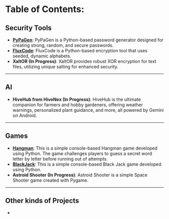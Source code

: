 # Table of Contents:

## Security Tools

  * **[PyPaGen](https://github.com/EkkoN7/Portfolio/blob/main/PyPaGen.md)**: PyPaGen is a Python-based password generator designed for creating strong, random, and secure passwords.
  * **[FluxCode](https://github.com/EkkoN7/Portfolio/blob/main/FluxCode.md)**: FluxCode is a Python-based encryption tool that uses seeded, dynamic alphabets.
  * **XaltOR (In Progress)**: XaltOR provides robust XOR encryption for text files, utilizing unique salting for enhanced security.

-----

## AI

* **HiveHub from HiveNex (In Progress)**: HiveHub is the ultimate companion for farmers and hobby gardeners, offering weather warnings, personalized plant guidance, and more, all powered by Gemini on Android.

-----

## Games

  * **[Hangman](https://github.com/EkkoN7/Portfolio/blob/main/Hangman.md)**: This is a simple console-based Hangman game developed using Python. The game challenges players to guess a secret word letter by letter before running out of attempts.
  *  **[BlackJack](https://github.com/EkkoN7/Portfolio/blob/main/Blackjack.md)**: This is a simple console-based Black Jack game developed using Python.
* **Astroid Shooter (In Progress)**: Astroid Shooter is a simple Space Shooter game created with Pygame.
-----

## Other kinds of Projects

-

